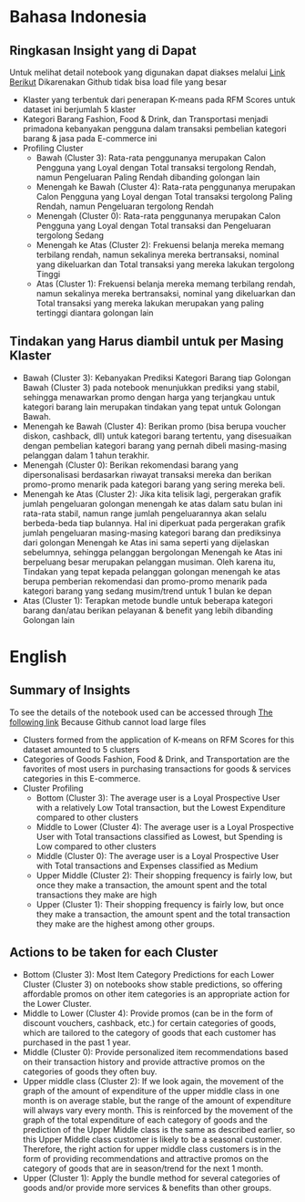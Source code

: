 # Bahasa Indonesia
## Ringkasan Insight yang di Dapat
Untuk melihat detail notebook yang digunakan dapat diakses melalui [Link Berikut](https://colab.research.google.com/drive/1kC1dS0MDsBoOxX-HXtIWr1e7uJVTd_HS?usp=sharing)
Dikarenakan Github tidak bisa load file yang besar

- Klaster yang terbentuk dari penerapan K-means pada RFM Scores untuk dataset ini berjumlah 5 klaster
- Kategori Barang Fashion, Food & Drink, dan Transportasi menjadi primadona kebanyakan pengguna dalam transaksi pembelian kategori barang & jasa pada E-commerce ini
- Profiling Cluster
    - Bawah (Cluster 3): Rata-rata penggunanya merupakan Calon Pengguna yang Loyal dengan Total transaksi tergolong Rendah, namun Pengeluaran Paling Rendah dibanding golongan lain
    - Menengah ke Bawah (Cluster 4): Rata-rata penggunanya merupakan Calon Pengguna yang Loyal dengan Total transaksi tergolong Paling Rendah, namun Pengeluaran tergolong Rendah
    - Menengah (Cluster 0): Rata-rata penggunanya merupakan Calon Pengguna yang Loyal dengan Total transaksi dan Pengeluaran tergolong Sedang
    - Menengah ke Atas (Cluster 2): Frekuensi belanja mereka memang terbilang rendah, namun sekalinya mereka bertransaksi, nominal yang dikeluarkan dan Total transaksi yang mereka lakukan tergolong Tinggi
    - Atas (Cluster 1): Frekuensi belanja mereka memang terbilang rendah, namun sekalinya mereka bertransaksi, nominal yang dikeluarkan dan Total transaksi yang mereka lakukan merupakan yang paling tertinggi diantara golongan lain

## Tindakan yang Harus diambil untuk per Masing Klaster
- Bawah (Cluster 3):
Kebanyakan Prediksi Kategori Barang tiap Golongan Bawah (Cluster 3) pada notebook menunjukkan prediksi yang stabil, sehingga menawarkan promo dengan harga yang terjangkau untuk kategori barang lain merupakan tindakan yang tepat untuk Golongan Bawah.
- Menengah ke Bawah (Cluster 4):
Berikan promo (bisa berupa voucher diskon, cashback, dll) untuk kategori barang tertentu, yang disesuaikan dengan pembelian kategori barang yang pernah dibeli masing-masing pelanggan dalam 1 tahun terakhir.
- Menengah (Cluster 0):
Berikan rekomendasi barang yang dipersonalisasi berdasarkan riwayat transaksi mereka dan berikan promo-promo menarik pada kategori barang yang sering mereka beli.
- Menengah ke Atas (Cluster 2):
Jika kita telisik lagi, pergerakan grafik jumlah pengeluaran golongan menengah ke atas dalam satu bulan ini rata-rata stabil, namun range jumlah pengeluarannya akan selalu berbeda-beda tiap bulannya.
Hal ini diperkuat pada pergerakan grafik jumlah pengeluaran masing-masing kategori barang dan prediksinya dari golongan Menengah ke Atas ini sama seperti yang dijelaskan sebelumnya, sehingga pelanggan bergolongan Menengah ke Atas ini berpeluang besar merupakan pelanggan musiman.
Oleh karena itu, Tindakan yang tepat kepada pelanggan golongan menengah ke atas berupa pemberian rekomendasi dan promo-promo menarik pada kategori barang yang sedang musim/trend untuk 1 bulan ke depan
- Atas (Cluster 1):
Terapkan metode bundle untuk beberapa kategori barang dan/atau berikan pelayanan & benefit yang lebih dibanding Golongan lain

# English
## Summary of Insights
To see the details of the notebook used can be accessed through [The following link](https://colab.research.google.com/drive/1kC1dS0MDsBoOxX-HXtIWr1e7uJVTd_HS?usp=sharing)
Because Github cannot load large files

- Clusters formed from the application of K-means on RFM Scores for this dataset amounted to 5 clusters
- Categories of Goods Fashion, Food & Drink, and Transportation are the favorites of most users in purchasing transactions for goods & services categories in this E-commerce.
- Cluster Profiling
    - Bottom (Cluster 3): The average user is a Loyal Prospective User with a relatively Low Total transaction, but the Lowest Expenditure compared to other clusters
    - Middle to Lower (Cluster 4): The average user is a Loyal Prospective User with Total transactions classified as Lowest, but Spending is Low compared to other clusters
    - Middle (Cluster 0): The average user is a Loyal Prospective User with Total transactions and Expenses classified as Medium
    - Upper Middle (Cluster 2): Their shopping frequency is fairly low, but once they make a transaction, the amount spent and the total transactions they make are high
    - Upper (Cluster 1): Their shopping frequency is fairly low, but once they make a transaction, the amount spent and the total transaction they make are the highest among other groups.

## Actions to be taken for each Cluster
- Bottom (Cluster 3):
Most Item Category Predictions for each Lower Cluster (Cluster 3) on notebooks show stable predictions, so offering affordable promos on other item categories is an appropriate action for the Lower Cluster.
- Middle to Lower (Cluster 4):
Provide promos (can be in the form of discount vouchers, cashback, etc.) for certain categories of goods, which are tailored to the category of goods that each customer has purchased in the past 1 year.
- Middle (Cluster 0):
Provide personalized item recommendations based on their transaction history and provide attractive promos on the categories of goods they often buy.
- Upper middle class (Cluster 2):
If we look again, the movement of the graph of the amount of expenditure of the upper middle class in one month is on average stable, but the range of the amount of expenditure will always vary every month.
This is reinforced by the movement of the graph of the total expenditure of each category of goods and the prediction of the Upper Middle class is the same as described earlier, so this Upper Middle class customer is likely to be a seasonal customer.
Therefore, the right action for upper middle class customers is in the form of providing recommendations and attractive promos on the category of goods that are in season/trend for the next 1 month.
- Upper (Cluster 1):
Apply the bundle method for several categories of goods and/or provide more services & benefits than other groups.